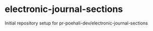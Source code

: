 # electronic-journal-sections

Initial repository setup for pr-poehali-dev/electronic-journal-sections